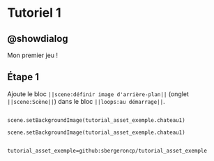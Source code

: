 # Tutoriel 1

## @showdialog

Mon premier jeu !

## Étape 1

Ajoute le bloc ``||scene:définir image d'arrière-plan||`` (onglet ``||scene:Scène||``) dans le bloc ``||loops:au démarrage||``.

```blocks

scene.setBackgroundImage(tutorial_asset_exemple.chateau1)

```

```blockconfig.global
scene.setBackgroundImage(tutorial_asset_exemple.chateau1)
```

```package

tutorial_asset_exemple=github:sbergeroncp/tutorial_asset_exemple

```